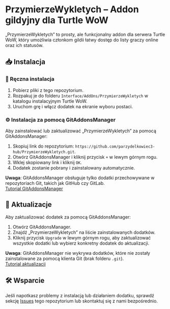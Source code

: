 # PrzymierzeWykletych – Addon gildyjny dla Turtle WoW

„PrzymierzeWykletych” to prosty, ale funkcjonalny addon dla serwera Turtle WoW, który umożliwia członkom gildii łatwy dostęp do listy graczy online oraz ich statusów.

## 📥 Instalacja

### 🔧 Ręczna instalacja

1. Pobierz pliki z tego repozytorium.
2. Rozpakuj je do folderu `Interface/AddOns/PrzymierzeWykletych` w katalogu instalacyjnym Turtle WoW.
3. Uruchom grę i włącz dodatek na ekranie wyboru postaci.

### ⚙️ Instalacja za pomocą GitAddonsManager

Aby zainstalować lub zaktualizować „PrzymierzeWykletych” za pomocą GitAddonsManager:

1. Skopiuj link do repozytorium: `https://github.com/parzydelkowiec3-hub/PrzymierzeWykletych.git`.
2. Otwórz GitAddonsManager i kliknij przycisk `+` w lewym górnym rogu.
3. Wklej skopiowany link i kliknij `OK`.
4. Dodatek zostanie pobrany i zainstalowany automatycznie.

**Uwaga**: GitAddonsManager obsługuje tylko dodatki przechowywane w repozytoriach Git, takich jak GitHub czy GitLab.  
[Tutorial GitAddonsManager](https://turtle-wow.fandom.com/wiki/GitAddonsManager)

## 🔄 Aktualizacje

Aby zaktualizować dodatek za pomocą GitAddonsManager:

1. Otwórz GitAddonsManager.
2. Znajdź „PrzymierzeWykletych” na liście zainstalowanych dodatków.
3. Kliknij przycisk `Upgrade` w lewym górnym rogu, aby zaktualizować wszystkie dodatki lub wybierz konkretny dodatek do aktualizacji.

**Uwaga**: GitAddonsManager nie wykrywa dodatków, które nie zostały zainstalowane za pomocą klienta Git (brak folderu `.git`).  
[Tutorial aktualizacji](https://woblight.gitlab.io/overview/gitaddonsmanager/)

## 🛠️ Wsparcie

Jeśli napotkasz problemy z instalacją lub działaniem dodatku, sprawdź sekcję [Issues](https://github.com/parzydelkowiec3-hub/PrzymierzeWykletych/issues) tego repozytorium lub skontaktuj się z nami bezpośrednio.
